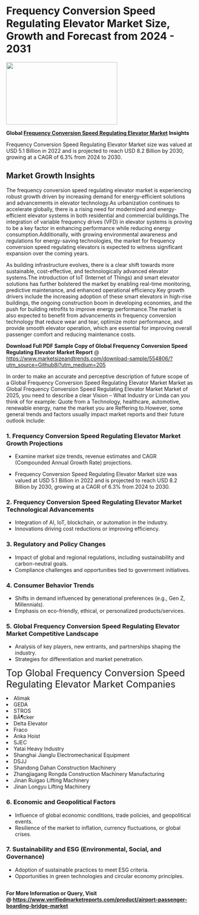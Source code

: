 <H1>Frequency Conversion Speed Regulating Elevator Market Size, Growth and Forecast from 2024 - 2031</H1><img class="aligncenter size-medium wp-image-584254" src="https://thirdeyenews.in/wp-content/uploads/2024/09/Global-Market-Research-300x168.jpeg" alt="" width="300" height="168" /><p><strong>Global&nbsp;<a href="https://www.marketsizeandtrends.com/download-sample/554806/?utm_source=Github8j?utm_medium=205">Frequency Conversion Speed Regulating Elevator Market</a> Insights</strong></p><p>Frequency Conversion Speed Regulating Elevator Market size was valued at USD 5.1 Billion in 2022 and is projected to reach USD 8.2 Billion by 2030, growing at a CAGR of 6.3% from 2024 to 2030.</p><p><h2>Market Growth Insights</h2> <p>The frequency conversion speed regulating elevator market is experiencing robust growth driven by increasing demand for energy-efficient solutions and advancements in elevator technology.As urbanization continues to accelerate globally, there is a rising need for modernized and energy-efficient elevator systems in both residential and commercial buildings.The integration of variable frequency drives (VFD) in elevator systems is proving to be a key factor in enhancing performance while reducing energy consumption.Additionally, with growing environmental awareness and regulations for energy-saving technologies, the market for frequency conversion speed regulating elevators is expected to witness significant expansion over the coming years.</p> <p>As building infrastructure evolves, there is a clear shift towards more sustainable, cost-effective, and technologically advanced elevator systems.The introduction of IoT (Internet of Things) and smart elevator solutions has further bolstered the market by enabling real-time monitoring, predictive maintenance, and enhanced operational efficiency.Key growth drivers include the increasing adoption of these smart elevators in high-rise buildings, the ongoing construction boom in developing economies, and the push for building retrofits to improve energy performance.The market is also expected to benefit from advancements in frequency conversion technology that reduce wear and tear, optimize motor performance, and provide smooth elevator operation, which are essential for improving overall passenger comfort and reducing maintenance costs.</p> <p><span class=""><strong>Download Full PDF Sample Copy of Global Frequency Conversion Speed Regulating Elevator Market Report</strong> @ <a href="https://www.marketsizeandtrends.com/download-sample/554806/?utm_source=Github8j?utm_medium=205" target="_blank">https://www.marketsizeandtrends.com/download-sample/554806/?utm_source=Github8j?utm_medium=205</a></span></p><p>In order to make an accurate and perceptive description of future scope of a Global&nbsp;Frequency Conversion Speed Regulating Elevator Market Market as Global&nbsp;Frequency Conversion Speed Regulating Elevator Market Market of 2025, you need to describe a clear Vision &ndash; What Industry or Linda can you think of for example: Quote from a Technology, healthcare, automotive, renewable energy, name the market you are Reffering to.However, some general trends and factors usually impact market reports and their future outlook include:</p><h3>1.&nbsp;<strong>Frequency Conversion Speed Regulating Elevator Market Growth Projections</strong></h3><ul><li>Examine market size trends, revenue estimates and CAGR (Compounded Annual Growth Rate) projections.</li><li><p>Frequency Conversion Speed Regulating Elevator Market size was valued at USD 5.1 Billion in 2022 and is projected to reach USD 8.2 Billion by 2030, growing at a CAGR of 6.3% from 2024 to 2030.</p></li></ul><h3>2.&nbsp;<strong>Frequency Conversion Speed Regulating Elevator Market Technological Advancements</strong></h3><ul><li>Integration of AI, IoT, blockchain, or automation in the industry.</li><li>Innovations driving cost reductions or improving efficiency.</li></ul><h3>3.&nbsp;<strong>Regulatory and Policy Changes</strong></h3><ul><li>Impact of global and regional regulations, including sustainability and carbon-neutral goals.</li><li>Compliance challenges and opportunities tied to government initiatives.</li></ul><h3>4.&nbsp;<strong>Consumer Behavior Trends</strong></h3><ul><li>Shifts in demand influenced by generational preferences (e.g., Gen Z, Millennials).</li><li>Emphasis on eco-friendly, ethical, or personalized products/services.</li></ul><h3>5.&nbsp;<strong>Global Frequency Conversion Speed Regulating Elevator Market Competitive Landscape</strong></h3><ul><li>Analysis of key players, new entrants, and partnerships shaping the industry.</li><li>Strategies for differentiation and market penetration.</li></ul><p data-pm-slice="1 1 []"><span style="color: inherit; font-family: inherit; font-size: 25px;">Top Global Frequency Conversion Speed Regulating Elevator Market Companies</span></p><div class="" data-test-id=""><p><li>Alimak</li><li> GEDA</li><li> STROS</li><li> BÃ¶cker</li><li> Delta Elevator</li><li> Fraco</li><li> Anka Hoist</li><li> SJEC</li><li> Yatai Heavy Industry</li><li> Shanghai Jianglu Electromechanical Equipment</li><li> DSJJ</li><li> Shandong Dahan Construction Machinery</li><li> Zhangjiagang Rongda Construction Machinery Manufacturing</li><li> Jinan Ruigao Lifting Machinery</li><li> Jinan Longyu Lifting Machinery</li></p></div><h3>6.&nbsp;<strong>Economic and Geopolitical Factors</strong></h3><ul><li>Influence of global economic conditions, trade policies, and geopolitical events.</li><li>Resilience of the market to inflation, currency fluctuations, or global crises.</li></ul><h3>7.&nbsp;<strong>Sustainability and ESG (Environmental, Social, and Governance)</strong></h3><ul><li>Adoption of sustainable practices to meet ESG criteria.</li><li>Opportunities in green technologies and circular economy principles.</li></ul><h2><strong style="font-size: 14px;">For More Information or Query, Visit @&nbsp;</strong><a style="background-color: #ffffff; font-size: 14px;" href="https://www.marketsizeandtrends.com/report/frequency-conversion-speed-regulating-elevator-market/" target="_blank">https://www.verifiedmarketreports.com/product/airport-passenger-boarding-bridge-market</a></h2>